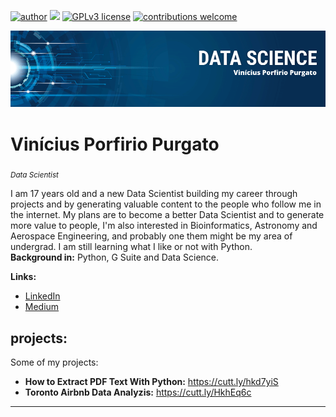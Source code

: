 [![author](https://img.shields.io/badge/author-vinny380-red.svg)](https://www.linkedin.com/in/vin%C3%ADcius-porfirio-purgato-7891401b3/) [![](https://img.shields.io/badge/python-3.7+-blue.svg)](https://www.python.org/downloads/release/python-365/) [![GPLv3 license](https://img.shields.io/badge/License-GPLv3-blue.svg)](http://perso.crans.org/besson/LICENSE.html) [![contributions welcome](https://img.shields.io/badge/contributions-welcome-brightgreen.svg?style=flat)](https://github.com/vinny380)

<p align="center">
  <img src="banner.png" >
</p>

# Vinícius Porfirio Purgato
<sub>*Data Scientist*</sub>

I am 17 years old and a new Data Scientist building my career through projects and by generating valuable content to the people who follow me in the internet.
My plans are to become a better Data Scientist and to generate more value to people, I'm also interested in Bioinformatics, Astronomy and Aerospace Engineering, and probably one them might be my area of undergrad. I am still learning what I like or not with Python.<br>
**Background in:** Python, G Suite and Data Science.

**Links:**
* [LinkedIn](https://www.linkedin.com/in/vin%C3%ADcius-porfirio-purgato-7891401b3/)
* [Medium](https://vinny-purgato.medium.com/)


## projects:
Some of my projects:

* **How to Extract PDF Text With Python:** https://cutt.ly/hkd7yiS
* **Toronto Airbnb Data Analyzis:** https://cutt.ly/HkhEq6c
---
